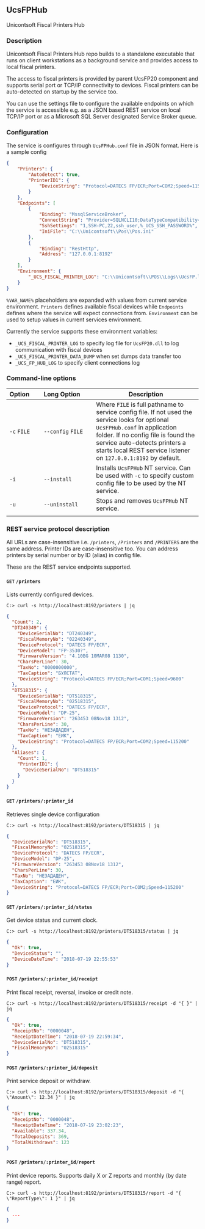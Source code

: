 ## UcsFPHub
Unicontsoft Fiscal Printers Hub

### Description

Unicontsoft Fiscal Printers Hub repo builds to a standalone executable that runs on client workstations as a background service and provides access to local fiscal printers.

The access to fiscal printers is provided by parent UcsFP20 component and supports serial port or TCP/IP connectivity to devices. Fiscal printers can be auto-detected on startup by the service too.

You can use the settings file to configure the available endpoints on which the service is accessible e.g. as a JSON based REST service on local TCP/IP port or as a Microsoft SQL Server designated Service Broker queue.

### Configuration

The service is configures through `UcsFPHub.conf` file in JSON format. Here is a sample config

```json
{
    "Printers": {
        "Autodetect": true,
        "PrinterID1": {
            "DeviceString": "Protocol=DATECS FP/ECR;Port=COM2;Speed=115200"
        }
    },
    "Endpoints": [
        { 
            "Binding": "MssqlServiceBroker", 
            "ConnectString": "Provider=SQLNCLI10;DataTypeCompatibility=80;MARS Connection=False;Data Source=SQL-PC;Initial Catalog=Dreem15_Personal;User ID=db_user;Password=%_UCS_SQL_PASSWORD%",
            "SshSettings": "1,SSH-PC,22,ssh_user,%_UCS_SSH_PASSWORD%",
            "IniFile": "C:\\Unicontsoft\\Pos\\Pos.ini"
        },
        {
            "Binding": "RestHttp", 
            "Address": "127.0.0.1:8192" 
        }
    ],
    "Environment": {
        "_UCS_FISCAL_PRINTER_LOG": "C:\\Unicontsoft\\POS\\Logs\\UcsFP.log"
    }
}
```

`%VAR_NAME%` placeholders are expanded with values from current service environment. `Printers` defines available fiscal devices while `Endpoints` defines where the service will expect connections from. `Environment` can be used to setup values in current services environment.

Currently the service supports these environment variables:

  - `_UCS_FISCAL_PRINTER_LOG` to specify log file for `UcsFP20.dll` to log communication with fiscal devices
  - `_UCS_FISCAL_PRINTER_DATA_DUMP` when set dumps data transfer too
  - `_UCS_FP_HUB_LOG` to specify client connections log

### Command-line options

| Option&nbsp;&nbsp;&nbsp;&nbsp;&nbsp;   | Long&nbsp;Option&nbsp;&nbsp;&nbsp;&nbsp;&nbsp;&nbsp; | Description                                             |
| -------------- | ----------------- | ------------------------------------------------------- |
| `-c` `FILE`    | `--config` `FILE` | Where `FILE` is full pathname to service config file. If not used the service looks for optional `UcsFPHub.conf` in application folder. If no config file is found the service auto-detects printers a starts local REST service listener on `127.0.0.1:8192` by default. |
| `-i`           | `--install`       | Installs `UcsFPHub` NT service. Can be used with `-c` to specify custom config file to be used by the NT service. |
| `-u`           | `--uninstall`     | Stops and removes `UcsFPHub` NT service.                   |
                                                                |

### REST service protocol description

All URLs are case-insensitive i.e. `/printers`, `/Printers` and `/PRINTERS` are the same address. Printer IDs are case-insensitive too. You can address printers by serial number or by ID (alias) in config file.

These are the REST service endpoints supported. 

#### `GET` `/printers`

Lists currently configured devices.

```
C:> curl -s http://localhost:8192/printers | jq
```
```json
{
  "Count": 2,
  "DT240349": {
    "DeviceSerialNo": "DT240349",
    "FiscalMemoryNo": "02240349",
    "DeviceProtocol": "DATECS FP/ECR",
    "DeviceModel": "FP-3530?",
    "FirmwareVersion": "4.10BG 10MAR08 1130",
    "CharsPerLine": 30,
    "TaxNo": "0000000000",
    "TaxCaption": "БУЛСТАТ",
    "DeviceString": "Protocol=DATECS FP/ECR;Port=COM1;Speed=9600"
  },
  "DT518315": {
    "DeviceSerialNo": "DT518315",
    "FiscalMemoryNo": "02518315",
    "DeviceProtocol": "DATECS FP/ECR",
    "DeviceModel": "DP-25",
    "FirmwareVersion": "263453 08Nov18 1312",
    "CharsPerLine": 30,
    "TaxNo": "НЕЗАДАДЕН",
    "TaxCaption": "ЕИК",
    "DeviceString": "Protocol=DATECS FP/ECR;Port=COM2;Speed=115200"
  },
  "Aliases": {
    "Count": 1,
    "PrinterID1": {
      "DeviceSerialNo": "DT518315"
    }
  }
}
```

#### `GET` `/printers/:printer_id`

Retrieves single device configuration

```
C:> curl -s http://localhost:8192/printers/DT518315 | jq
```
```json
{
  "DeviceSerialNo": "DT518315",
  "FiscalMemoryNo": "02518315",
  "DeviceProtocol": "DATECS FP/ECR",
  "DeviceModel": "DP-25",
  "FirmwareVersion": "263453 08Nov18 1312",
  "CharsPerLine": 30,
  "TaxNo": "НЕЗАДАДЕН",
  "TaxCaption": "ЕИК",
  "DeviceString": "Protocol=DATECS FP/ECR;Port=COM2;Speed=115200"
}
```

#### `GET` `/printers/:printer_id/status`

Get device status and current clock.

```
C:> curl -s http://localhost:8192/printers/DT518315/status | jq
```
```json
{
  "Ok": true,
  "DeviceStatus": "",
  "DeviceDateTime": "2018-07-19 22:55:53"
}
```

#### `POST` `/printers/:printer_id/receipt`

Print fiscal receipt, reversal, invoice or credit note.

```
C:> curl -s http://localhost:8192/printers/DT518315/receipt -d "{ }" | jq
```
```json
{
  "Ok": true,
  "ReceiptNo": "0000048",
  "ReceiptDateTime": "2018-07-19 22:59:34",
  "DeviceSerialNo": "DT518315",
  "FiscalMemoryNo": "02518315"
}
```

#### `POST` `/printers/:printer_id/deposit`

Print service deposit or withdraw.

```
C:> curl -s http://localhost:8192/printers/DT518315/deposit -d "{ \"Amount\": 12.34 }" | jq
```
```json
{
  "Ok": true,
  "ReceiptNo": "0000048",
  "ReceiptDateTime": "2018-07-19 23:02:23",
  "Available": 337.34,
  "TotalDeposits": 369,
  "TotalWithdraws": 123
}
```

#### `POST` `/printers/:printer_id/report`

Print device reports. Supports daily X or Z reports and monthly (by date range) report.

```
C:> curl -s http://localhost:8192/printers/DT518315/report -d "{ \"ReportType\": 1 }" | jq
```
```json
{
  ...
}
```
